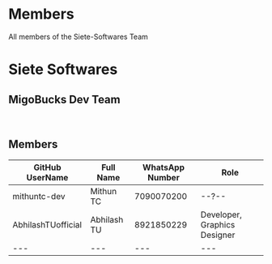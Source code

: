 # Members
All members of the Siete-Softwares Team

# Siete Softwares
## MigoBucks Dev Team
<br/>

## Members
| GitHub UserName | Full Name | WhatsApp Number| Role |
|---|---|---|---|
| mithuntc-dev | Mithun TC | 7090070200 | --?-- |
|AbhilashTUofficial| Abhilash TU | 8921850229| Developer, Graphics Designer |
|---|---|---|---

